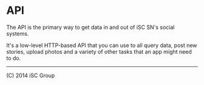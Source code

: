 API
===

The API is the primary way to get data in and out of iSC SN's social systems.

It's a low-level HTTP-based API that you can use to all query data, post new stories, upload photos and a variety of other tasks that an app might need to do.


----

(C) 2014 iSC Group
